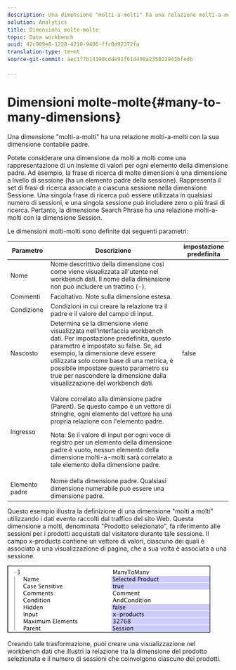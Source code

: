 ```yaml
---
description: Una dimensione "molti-a-molti" ha una relazione molti-a-molti con la sua dimensione contabile padre.
solution: Analytics
title: Dimensioni molte-molte
topic: Data workbench
uuid: 42c909e8-1228-4210-9406-ffc0d92372fa
translation-type: tm+mt
source-git-commit: aec1f7b14198cdde91f61d490a235022943bfedb

---
```



# Dimensioni molte-molte{#many-to-many-dimensions}

Una dimensione &quot;molti-a-molti&quot; ha una relazione molti-a-molti con la sua dimensione contabile padre.

Potete considerare una dimensione da molti a molti come una rappresentazione di un insieme di valori per ogni elemento della dimensione padre. Ad esempio, la frase di ricerca di molte dimensioni è una dimensione a livello di sessione (ha un elemento padre della sessione). Rappresenta il set di frasi di ricerca associate a ciascuna sessione nella dimensione Sessione. Una singola frase di ricerca può essere utilizzata in qualsiasi numero di sessioni, e una singola sessione può includere zero o più frasi di ricerca. Pertanto, la dimensione Search Phrase ha una relazione molti-a-molti con la dimensione Session.

Le dimensioni molti-molti sono definite dai seguenti parametri:

<table id="table_A6D495008DFF4DD28A3ECD718D775E54"> 
 <thead> 
  <tr> 
   <th colname="col1" class="entry"> Parametro </th> 
   <th colname="col2" class="entry"> Descrizione </th> 
   <th colname="col3" class="entry"> impostazione predefinita </th> 
  </tr> 
 </thead>
 <tbody> 
  <tr> 
   <td colname="col1"> Nome </td> 
   <td colname="col2"> Nome descrittivo della dimensione così come viene visualizzata all'utente nel workbench dati. Il nome della dimensione non può includere un trattino (-). </td> 
   <td colname="col3"> </td> 
  </tr> 
  <tr> 
   <td colname="col1"> Commenti </td> 
   <td colname="col2"> Facoltativo. Note sulla dimensione estesa. </td> 
   <td colname="col3"> </td> 
  </tr> 
  <tr> 
   <td colname="col1"> Condizione </td> 
   <td colname="col2"> Condizioni in cui creare la relazione tra il padre e il valore del campo di input. </td> 
   <td colname="col3"> </td> 
  </tr> 
  <tr> 
   <td colname="col1"> Nascosto </td> 
   <td colname="col2"> Determina se la dimensione viene visualizzata nell'interfaccia workbench dati. Per impostazione predefinita, questo parametro è impostato su false. Se, ad esempio, la dimensione deve essere utilizzata solo come base di una metrica, è possibile impostare questo parametro su true per nascondere la dimensione dalla visualizzazione del workbench dati. </td> 
   <td colname="col3"> false </td> 
  </tr> 
  <tr> 
   <td colname="col1"> Ingresso </td> 
   <td colname="col2"> <p>Valore correlato alla dimensione padre (Parent). Se questo campo è un vettore di stringhe, ogni elemento del vettore ha una propria relazione con l'elemento padre. </p> <p> <p>Nota:  Se il valore di input per ogni voce di registro per un elemento della dimensione padre è vuoto, nessun elemento della dimensione molti-a-molti sarà correlato a tale elemento della dimensione padre. </p> </p> </td> 
   <td colname="col3"> </td> 
  </tr> 
  <tr> 
   <td colname="col1"> Elemento padre </td> 
   <td colname="col2"> Nome della dimensione padre. Qualsiasi dimensione numerabile può essere una dimensione padre. </td> 
   <td colname="col3"> </td> 
  </tr> 
 </tbody> 
</table>

Questo esempio illustra la definizione di una dimensione &quot;molti a molti&quot; utilizzando i dati evento raccolti dal traffico del sito Web. Questa dimensione a molti, denominata &quot;Prodotto selezionato&quot;, fa riferimento alle sessioni per i prodotti acquistati dal visitatore durante tale sessione. Il campo x-products contiene un vettore di valori, ciascuno dei quali è associato a una visualizzazione di pagina, che a sua volta è associata a una sessione.

![](assets/cfg_Transformation_Dim_ManytoMany.png)

Creando tale trasformazione, puoi creare una visualizzazione nel workbench dati che illustri la relazione tra la dimensione del prodotto selezionata e il numero di sessioni che coinvolgono ciascuno dei prodotti.

